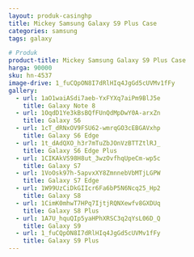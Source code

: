 ```yaml
---
layout: produk-casinghp
title: Mickey Samsung Galaxy S9 Plus Case
categories: samsung
tags: galaxy

# Produk
product-title: Mickey Samsung Galaxy S9 Plus Case
harga: 90000
sku: hn-4537
image-drive: 1_fuCQpON8I7dRlHIq4JgGd5cUVMv1fFy
gallery:
  - url: 1aO1waiASdi7aeb-YxFYXq7aiPm9BlJ5e
    title: Galaxy Note 8
  - url: 1OqdD1Ye3kBsBQfFUnQdMpDwY0A-arxZn
    title: Galaxy S6
  - url: 1cT_dRNxOV9FSU62-wmrqGO3cEBGAVxhp
    title: Galaxy S6 Edge
  - url: 1t_dAdQXO_h3r7mTuZbJOnVzBTTZtlRJ_
    title: Galaxy S6 Edge Plus
  - url: 1CIKAkVS98H8ut_3wzOvfhqUpeCm-wp5c
    title: Galaxy S7
  - url: 1VoOsk97h-5apvxXY8ZmnnebVbMTjLGPW
    title: Galaxy S7 Edge
  - url: 1W99UzCiDkGIIcr6Fa6bP5N6Ncq25_Hp2
    title: Galaxy S8
  - url: 1CimK0mhwT7HPq7IjtjRQNXewfv8GXDUq
    title: Galaxy S8 Plus
  - url: 1A7U_hquQIp5yaHPhXRSC3q2qYsL06D_Q
    title: Galaxy S9
  - url: 1_fuCQpON8I7dRlHIq4JgGd5cUVMv1fFy
    title: Galaxy S9 Plus
---
```

